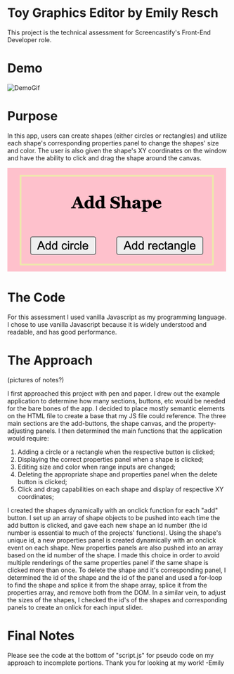 # Toy Graphics Editor by Emily Resch

This project is the technical assessment for Screencastify's Front-End Developer role. 

# Demo

![DemoGif](images/demo.gif)

# Purpose

In this app, users can create shapes (either circles or rectangles) and utilize each shape's corresponding properties panel to change the shapes' size and color. The user is also given the shape's XY coordinates on the window and have the ability to click and drag the shape around the canvas.

![buttons](images/buildatoybuttons.png)

# The Code

For this assessment I used vanilla Javascript as my programming language. I chose to use vanilla Javascript because it is widely understood and readable, and has good performance.


# The Approach

(pictures of notes?)

I first approached this project with pen and paper. I drew out the example application to determine how many sections, buttons, etc would be needed for the bare bones of the app. I decided to place mostly semantic elements on the HTML file to create a base that my JS file could reference. The three main sections are the add-buttons, the shape canvas, and the property-adjusting panels. I then determined the main functions that the application would require: 
1. Adding a circle or a rectangle when the respective button is clicked; 
2. Displaying the correct properties panel when a shape is clicked;
3. Editing size and color when range inputs are changed;
4. Deleting the appropriate shape and properties panel when the delete button is clicked; 
5. Click and drag capabilities on each shape and display of respective XY coordinates;

I created the shapes dynamically with an onclick function for each "add" button. I set up an array of shape objects to be pushed into each time the add button is clicked, and gave each new shape an id number (the id number is essential to much of the projects' functions). Using the shape's unique id, a new properties panel is created dynamically with an onclick event on each shape. New properties panels are also pushed into an array based on the id number of the shape. I made this choice in order to avoid multiple renderings of the same properties panel if the same shape is clicked more than once. To delete the shape and it's corresponding panel, I determined the id of the shape and the id of the panel and used a for-loop to find the shape and splice it from the shape array, splice it from the properties array, and remove both from the DOM. 
In a similar vein, to adjust the sizes of the shapes, I checked the id's of the shapes and corresponding panels to create an onlick for each input slider. 


# Final Notes

Please see the code at the bottom of "script.js" for pseudo code on my approach to incomplete portions. Thank you for looking at my work!
-Emily





